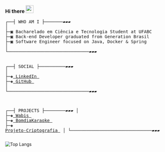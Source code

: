 ### Hi there <a target="_blank" rel="noopener noreferrer" href="https://camo.githubusercontent.com/e8e7b06ecf583bc040eb60e44eb5b8e0ecc5421320a92929ce21522dbc34c891/68747470733a2f2f6d656469612e67697068792e636f6d2f6d656469612f6876524a434c467a6361737252346961377a2f67697068792e676966"><img src="https://camo.githubusercontent.com/e8e7b06ecf583bc040eb60e44eb5b8e0ecc5421320a92929ce21522dbc34c891/68747470733a2f2f6d656469612e67697068792e636f6d2f6d656469612f6876524a434c467a6361737252346961377a2f67697068792e676966" width="25px" data-canonical-src="https://media.giphy.com/media/hvRJCLFzcasrR4ia7z/giphy.gif" style="max-width:100%;"></a>

<div class="Body class px-5 pb-5"> 
  <pre>
┌──┤ WHO AM I ├───────▰▰▰
│
├─▣ Bacharelado em Ciência e Tecnologia Student at UFABC
├─▣ Back-end Developer graduated from Generation Brasil
├─▣ Software Engineer focused on Java, Docker & Spring
│
└───────────────────────────────▰▰▰

<div>
┌──┤ SOCIAL ├──────────▰▰▰
│
├─◈<a href="https://www.linkedin.com/in/gisele-da-silva-carvalho/"> LinkedIn </a>
├─◈<a href="https://github.com/giselescarvalho"> GitHub </a>
│
└───────────────────────────────▰▰▰
</div>

┌──┤ PROJECTS ├────────▰▰▰
│
├─◈<a href="https://github.com/ProjetoIntegradorGrupo1"> Wabis </a>
├─◈<a href="https://github.com/BomdiaKaraoke"> BomdiaKaraoke </a>
├─◈<a href="https://github.com/giselescarvalho/Projeto-Criptografia"> Projeto-Criptografia </a>
│
└───────────────────────────────▰▰▰
  </pre>
</div>

![Top Langs](https://github-readme-stats.vercel.app/api/top-langs/?username=giselescarvalho&show_icons=true&theme=vue)

